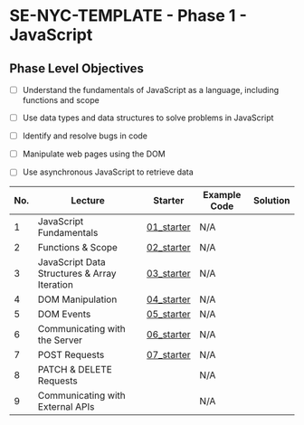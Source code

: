 # SE-NYC-TEMPLATE - Phase 1 - JavaScript
## Phase Level Objectives
- [ ] Understand the fundamentals of JavaScript as a language, including functions and scope
- [ ] Use data types and data structures to solve problems in JavaScript
- [ ] Identify and resolve bugs in code
- [ ] Manipulate web pages using the DOM
- [ ] Use asynchronous JavaScript to retrieve data


|No. | Lecture                          | Starter 	| Example Code 	| Solution 	|
|----|------------------------------	|:-----:	|--------	|---------	|
|1 | JavaScript Fundamentals                      |[01_starter](https://github.com/RikkuX491/SE-NYC-TEMPLATE-Phase-1/tree/01_starter)|N/A||
|2 | Functions & Scope                	          |[02_starter](https://github.com/RikkuX491/SE-NYC-TEMPLATE-Phase-1/tree/02_starter)|N/A||
|3 | JavaScript Data Structures & Array Iteration |[03_starter](https://github.com/RikkuX491/SE-NYC-TEMPLATE-Phase-1/tree/03_starter)|N/A||
|4 | DOM Manipulation                 	          |[04_starter](https://github.com/RikkuX491/SE-NYC-TEMPLATE-Phase-1/tree/04_starter)|N/A||
|5 | DOM Events                       	          |[05_starter](https://github.com/RikkuX491/SE-NYC-TEMPLATE-Phase-1/tree/05_starter)|N/A||
|6 | Communicating with the Server    	          |[06_starter](https://github.com/RikkuX491/SE-NYC-TEMPLATE-Phase-1/tree/06_starter)|N/A||
|7 | POST Requests                    	          |[07_starter](https://github.com/RikkuX491/SE-NYC-TEMPLATE-Phase-1/tree/07_starter)|N/A||
|8 | PATCH & DELETE Requests          	          ||N/A||
|9 | Communicating with External APIs 	          ||N/A||